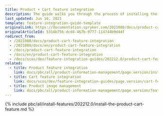 ```yaml
---
title: Product + Cart feature integration
description: The guide walks you through the process of installing the Product and Cart features in your project.
last_updated: Jun 16, 2021
template: feature-integration-guide-template
originalLink: https://documentation.spryker.com/2021080/docs/product-cart-feature-integration
originalArticleId: 5314b756-dcd4-467b-9777-114744b9d44f
redirect_from:
  - /2021080/docs/product-cart-feature-integration
  - /2021080/docs/en/product-cart-feature-integration
  - /docs/product-cart-feature-integration
  - /docs/en/product-cart-feature-integration
  - /docs/scos/dev/feature-integration-guides/202212.0/product-cart-feature-integration.html
related:
  - title: Product feature integration
    link: docs/pbc/all/product-information-management/page.version/install-and-upgrade/install-features/install-the-product-feature.html
  - title: Cart feature integration
    link: docs/scos/dev/feature-integration-guides/page.version/cart-feature-integration.html
  - title: Product image management
    link: docs/pbc/all/product-information-management/page.version/feature-overviews/product-feature-overview/product-images-overview.html
---
```


{% include pbc/all/install-features/202212.0/install-the-product-cart-feature.md %} <!-- To edit, see /_includes/pbc/all/install-features/202212.0/install-the-product-cart-feature.md -->
